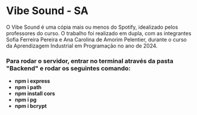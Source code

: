 # Vibe Sound - SA

O Vibe Sound é uma cópia mais ou menos do Spotify, idealizado pelos professores do curso. 
O trabalho foi realizado em dupla, com as integrantes Sofia Ferreira Pereira e Ana Carolina de Amorim Pelentier, durante o curso da Aprendizagem Industrial em Programação no ano de 2024.

### Para rodar o servidor, entrar no terminal através da pasta "Backend" e rodar os seguintes comando:
- **npm i express**
- **npm i path**
- **npm install cors**
- **npm i pg**
- **npm i bcrypt**